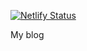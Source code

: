 [![Netlify Status](https://api.netlify.com/api/v1/badges/f403c41e-c132-4b1f-82be-3d8bcb8b9d33/deploy-status)](https://app.netlify.com/sites/lucid-kepler-cc427f/deploys)

My blog